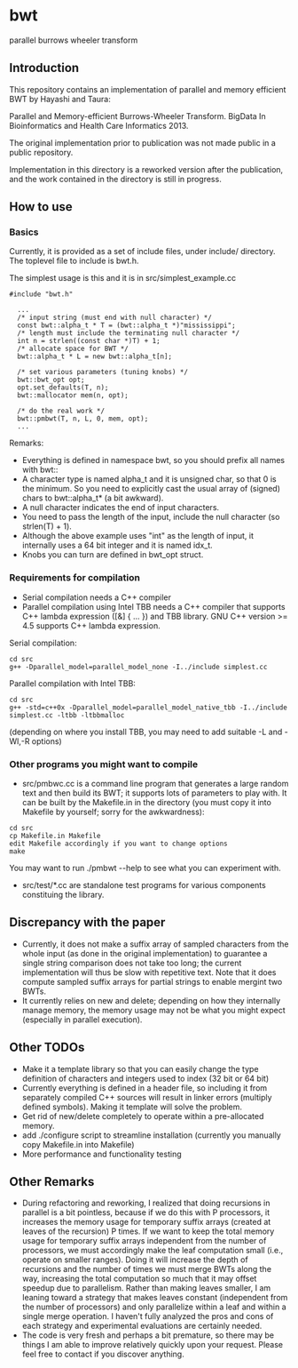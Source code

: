 # bwt
parallel burrows wheeler transform

## Introduction
This repository contains an implementation of
parallel and memory efficient BWT by Hayashi
and Taura:

Parallel and Memory-efficient Burrows-Wheeler
Transform.  BigData In Bioinformatics and
Health Care Informatics 2013.

The original implementation prior to
publication was not made public in a public
repository.  

Implementation in this directory is a
reworked version after the publication, and
the work contained in the directory is still
in progress.

## How to use

### Basics
Currently, it is provided as a set of include
files, under include/ directory.
The toplevel file to include is bwt.h.

The simplest usage is this and it is in src/simplest_example.cc

```
#include "bwt.h"

  ...
  /* input string (must end with null character) */
  const bwt::alpha_t * T = (bwt::alpha_t *)"mississippi";
  /* length must include the terminating null character */
  int n = strlen((const char *)T) + 1;
  /* allocate space for BWT */
  bwt::alpha_t * L = new bwt::alpha_t[n];

  /* set various parameters (tuning knobs) */
  bwt::bwt_opt opt;
  opt.set_defaults(T, n);
  bwt::mallocator mem(n, opt);

  /* do the real work */
  bwt::pmbwt(T, n, L, 0, mem, opt);
  ...
```

Remarks:
* Everything is defined in namespace bwt, so you should prefix all names with bwt::
* A character type is named alpha_t and it is unsigned char, so that 0 is the minimum.  So you need to explicitly cast the usual array of (signed) chars to bwt::alpha_t* (a bit awkward).
* A null character indicates the end of input characters.
* You need to pass the length of the input, include the null character (so strlen(T) + 1).
* Although the above example uses "int" as the length of input, it internally uses a 64 bit integer and it is named idx_t. 
* Knobs you can turn are defined in bwt_opt struct.

### Requirements for compilation

* Serial compilation needs a C++ compiler
* Parallel compilation using Intel TBB needs a C++ compiler that supports C++ lambda expression ([&] { ... }) and TBB library.  GNU C++ version >= 4.5 supports C++ lambda expression. 

Serial compilation:
```
cd src
g++ -Dparallel_model=parallel_model_none -I../include simplest.cc
```

Parallel compilation with Intel TBB:
```
cd src
g++ -std=c++0x -Dparallel_model=parallel_model_native_tbb -I../include simplest.cc -ltbb -ltbbmalloc
```
(depending on where you install TBB, you may need to add suitable -L and -Wl,-R options)

### Other programs you might want to compile

* src/pmbwc.cc is a command line program that generates a large random text and then build its BWT; it supports lots of parameters to play with.  It can be built by the Makefile.in in the directory (you must copy it into Makefile by yourself; sorry for the awkwardness):
```
cd src
cp Makefile.in Makefile
edit Makefile accordingly if you want to change options
make
```
You may want to run ./pmbwt --help to see what you can experiment with.

* src/test/*.cc are standalone test programs for various components constituing the library.

## Discrepancy with the paper

* Currently, it does not make a suffix array of sampled characters from the whole input (as done in the original implementation) to guarantee a single string comparison does not take too long; the current implementation will thus be slow with repetitive text.  Note that it does compute sampled suffix arrays for partial strings to enable mergint two BWTs.
* It currently relies on new and delete; depending on how they internally manage memory, the memory usage may not be what you might expect (especially in parallel execution).

## Other TODOs

* Make it a template library so that you can easily change the type definition of characters and integers used to index (32 bit or 64 bit)
* Currently everything is defined in a header file, so including it from separately compiled C++ sources will result in linker errors (multiply defined symbols).  Making it template will solve the problem.
* Get rid of new/delete completely to operate within a pre-allocated memory.
* add ./configure script to streamline installation (currently you manually copy Makefile.in into Makefile)
* More performance and functionality testing

## Other Remarks

* During refactoring and reworking, I realized that doing recursions in parallel is a bit pointless, because if we do this with P processors, it increases the memory usage for temporary suffix arrays (created at leaves of the recursion) P times.  If we want to keep the total memory usage for temporary suffix arrays independent from the number of processors, we must accordingly make the leaf computation small (i.e., operate on smaller ranges).  Doing it will increase the depth of recursions and the number of times we must merge BWTs along the way, increasing the total computation so much that it may offset speedup due to parallelism.  Rather than making leaves smaller, I am leaning toward a strategy that makes leaves constant (independent from the number of processors) and only parallelize within a leaf and within a single merge operation.  I haven't fully analyzed the pros and cons of each strategy and experimental evaluations are certainly needed.
* The code is very fresh and perhaps a bit premature, so there may be things I am able to improve relatively quickly upon your request.  Please feel free to contact if you discover anything.
